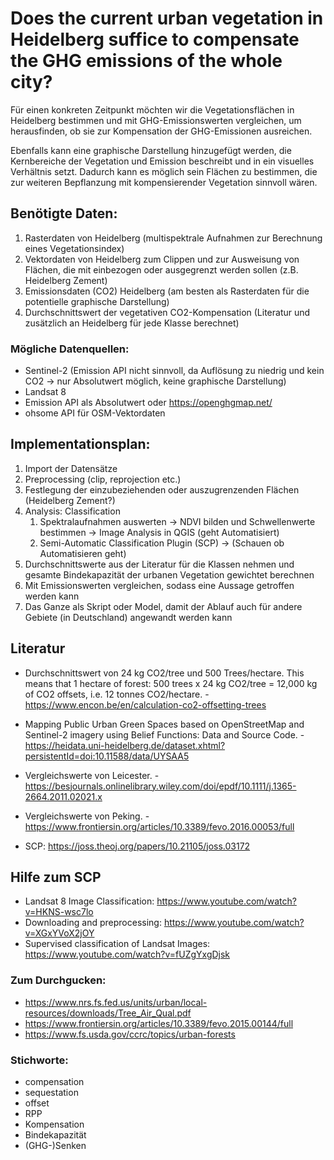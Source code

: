 # Does the current urban vegetation in Heidelberg suffice to compensate the GHG emissions of the whole city?

Für einen konkreten Zeitpunkt möchten wir die Vegetationsflächen in Heidelberg bestimmen und mit GHG-Emissionswerten vergleichen, um herausfinden, ob sie zur Kompensation der GHG-Emissionen ausreichen.

Ebenfalls kann eine graphische Darstellung hinzugefügt werden, die Kernbereiche der Vegetation und Emission beschreibt und in ein visuelles Verhältnis setzt. Dadurch kann es möglich sein Flächen zu bestimmen, die zur weiteren Bepflanzung mit kompensierender Vegetation sinnvoll wären.

## Benötigte Daten:

1. Rasterdaten von Heidelberg (multispektrale Aufnahmen zur Berechnung eines Vegetationsindex)
2. Vektordaten von Heidelberg zum Clippen und zur Ausweisung von Flächen, die mit einbezogen oder ausgegrenzt werden sollen (z.B. Heidelberg Zement)
4. Emissionsdaten (CO2) Heidelberg (am besten als Rasterdaten für die potentielle graphische Darstellung)
5. Durchschnittswert der vegetativen CO2-Kompensation (Literatur und zusätzlich an Heidelberg für jede Klasse berechnet)

### Mögliche Datenquellen:

- Sentinel-2 (Emission API nicht sinnvoll, da Auflösung zu niedrig und kein CO2 -> nur Absolutwert möglich, keine graphische Darstellung)
- Landsat 8
- Emission API als Absolutwert oder https://openghgmap.net/
- ohsome API für OSM-Vektordaten

## Implementationsplan:

1. Import der Datensätze
2. Preprocessing (clip, reprojection etc.)
3. Festlegung der einzubeziehenden oder auszugrenzenden Flächen (Heidelberg Zement?)
4. Analysis: Classification
   1. Spektralaufnahmen auswerten -> NDVI bilden und Schwellenwerte bestimmen -> Image Analysis in QGIS (geht Automatisiert) 
   2. Semi-Automatic Classification Plugin (SCP) -> (Schauen ob Automatisieren geht)
5. Durchschnittswerte aus der Literatur für die Klassen nehmen und gesamte Bindekapazität der urbanen Vegetation gewichtet berechnen
6. Mit Emissionswerten vergleichen, sodass eine Aussage getroffen werden kann
9. Das Ganze als Skript oder Model, damit der Ablauf auch für andere Gebiete (in Deutschland) angewandt werden kann

## Literatur

- Durchschnittswert von 24 kg CO2/tree und 500 Trees/hectare. This means that 1 hectare of forest: 500 trees x 24 kg CO2/tree = 12,000 kg of CO2 offsets, i.e. 12 tonnes CO2/hectare. - https://www.encon.be/en/calculation-co2-offsetting-trees
- Mapping Public Urban Green Spaces based on OpenStreetMap and Sentinel-2 imagery using Belief Functions: Data and Source Code. - https://heidata.uni-heidelberg.de/dataset.xhtml?persistentId=doi:10.11588/data/UYSAA5
- Vergleichswerte von Leicester. - https://besjournals.onlinelibrary.wiley.com/doi/epdf/10.1111/j.1365-2664.2011.02021.x
- Vergleichswerte von Peking. - https://www.frontiersin.org/articles/10.3389/fevo.2016.00053/full

- SCP: https://joss.theoj.org/papers/10.21105/joss.03172

## Hilfe zum SCP
- Landsat 8 Image Classification: https://www.youtube.com/watch?v=HKNS-wsc7lo
- Downloading and preprocessing: https://www.youtube.com/watch?v=XGxYVoX2jOY
- Supervised classification of Landsat Images: https://www.youtube.com/watch?v=fUZgYxgDjsk

### Zum Durchgucken:

- https://www.nrs.fs.fed.us/units/urban/local-resources/downloads/Tree_Air_Qual.pdf
- https://www.frontiersin.org/articles/10.3389/fevo.2015.00144/full
- https://www.fs.usda.gov/ccrc/topics/urban-forests

### Stichworte:

- compensation
- sequestation
- offset
- RPP
- Kompensation
- Bindekapazität
- (GHG-)Senken
